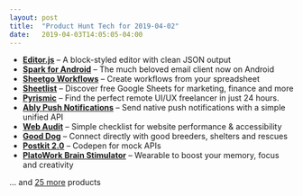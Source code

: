 ```yaml
---
layout: post
title:  "Product Hunt Tech for 2019-04-02"
date:   2019-04-03T14:05:05-04:00
---
```


* **[Editor.js](https://www.producthunt.com/posts/editor-js?utm_campaign=producthunt-api&utm_medium=api&utm_source=Application%3A+Daily+Digest+RSS+%28ID%3A+3202%29)** – A block-styled editor with clean JSON output
* **[Spark for Android](https://www.producthunt.com/posts/spark-for-android?utm_campaign=producthunt-api&utm_medium=api&utm_source=Application%3A+Daily+Digest+RSS+%28ID%3A+3202%29)** – The much beloved email client now on Android
* **[Sheetgo Workflows](https://www.producthunt.com/posts/sheetgo-workflows?utm_campaign=producthunt-api&utm_medium=api&utm_source=Application%3A+Daily+Digest+RSS+%28ID%3A+3202%29)** – Create workflows from your spreadsheet
* **[Sheetlist](https://www.producthunt.com/posts/sheetlist?utm_campaign=producthunt-api&utm_medium=api&utm_source=Application%3A+Daily+Digest+RSS+%28ID%3A+3202%29)** – Discover free Google Sheets for marketing, finance and more
* **[Pyrismic](https://www.producthunt.com/posts/pyrismic?utm_campaign=producthunt-api&utm_medium=api&utm_source=Application%3A+Daily+Digest+RSS+%28ID%3A+3202%29)** – Find the perfect remote UI/UX freelancer in just 24 hours.
* **[Ably Push Notifications](https://www.producthunt.com/posts/ably-push-notifications?utm_campaign=producthunt-api&utm_medium=api&utm_source=Application%3A+Daily+Digest+RSS+%28ID%3A+3202%29)** – Send native push notifications with a simple unified API
* **[Web Audit](https://www.producthunt.com/posts/web-audit?utm_campaign=producthunt-api&utm_medium=api&utm_source=Application%3A+Daily+Digest+RSS+%28ID%3A+3202%29)** – Simple checklist for website performance & accessibility
* **[Good Dog](https://www.producthunt.com/posts/good-dog?utm_campaign=producthunt-api&utm_medium=api&utm_source=Application%3A+Daily+Digest+RSS+%28ID%3A+3202%29)** – Connect directly with good breeders, shelters and rescues
* **[Postkit 2.0](https://www.producthunt.com/posts/postkit-2-0?utm_campaign=producthunt-api&utm_medium=api&utm_source=Application%3A+Daily+Digest+RSS+%28ID%3A+3202%29)** – Codepen for mock APIs
* **[PlatoWork Brain Stimulator](https://www.producthunt.com/posts/platowork-brain-stimulator?utm_campaign=producthunt-api&utm_medium=api&utm_source=Application%3A+Daily+Digest+RSS+%28ID%3A+3202%29)** – Wearable to boost your memory, focus and creativity

… and [25 more](https://www.producthunt.com/tech) products
